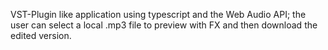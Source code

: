 VST-Plugin like application using typescript and the Web Audio API; the user can select a local .mp3 file to preview with FX and then download the edited version.
